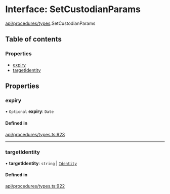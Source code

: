 # Interface: SetCustodianParams

[api/procedures/types](../wiki/api.procedures.types).SetCustodianParams

## Table of contents

### Properties

- [expiry](../wiki/api.procedures.types.SetCustodianParams#expiry)
- [targetIdentity](../wiki/api.procedures.types.SetCustodianParams#targetidentity)

## Properties

### expiry

• `Optional` **expiry**: `Date`

#### Defined in

[api/procedures/types.ts:923](https://github.com/PolymeshAssociation/polymesh-sdk/blob/e978aefd/src/api/procedures/types.ts#L923)

___

### targetIdentity

• **targetIdentity**: `string` \| [`Identity`](../wiki/api.entities.Identity.Identity)

#### Defined in

[api/procedures/types.ts:922](https://github.com/PolymeshAssociation/polymesh-sdk/blob/e978aefd/src/api/procedures/types.ts#L922)
